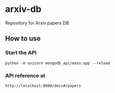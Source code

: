 # arxiv-db
Repository for Arxiv papers DB

## How to use
### Start the API
```
python -m uvicorn mongodb_api/main:app --reload
```

### API reference at
```
http://localhost:8000/docs#/papers
```
